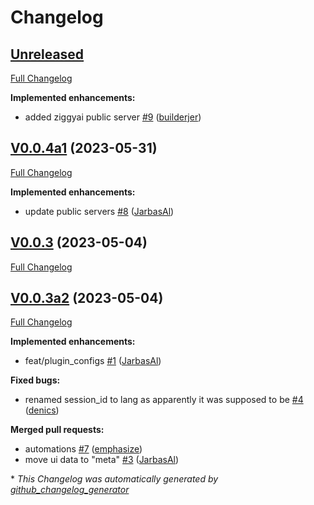 # Changelog

## [Unreleased](https://github.com/OpenVoiceOS/ovos-stt-plugin-server/tree/HEAD)

[Full Changelog](https://github.com/OpenVoiceOS/ovos-stt-plugin-server/compare/V0.0.4a1...HEAD)

**Implemented enhancements:**

- added ziggyai public server [\#9](https://github.com/OpenVoiceOS/ovos-stt-plugin-server/pull/9) ([builderjer](https://github.com/builderjer))

## [V0.0.4a1](https://github.com/OpenVoiceOS/ovos-stt-plugin-server/tree/V0.0.4a1) (2023-05-31)

[Full Changelog](https://github.com/OpenVoiceOS/ovos-stt-plugin-server/compare/V0.0.3...V0.0.4a1)

**Implemented enhancements:**

- update public servers [\#8](https://github.com/OpenVoiceOS/ovos-stt-plugin-server/pull/8) ([JarbasAl](https://github.com/JarbasAl))

## [V0.0.3](https://github.com/OpenVoiceOS/ovos-stt-plugin-server/tree/V0.0.3) (2023-05-04)

[Full Changelog](https://github.com/OpenVoiceOS/ovos-stt-plugin-server/compare/V0.0.3a2...V0.0.3)

## [V0.0.3a2](https://github.com/OpenVoiceOS/ovos-stt-plugin-server/tree/V0.0.3a2) (2023-05-04)

[Full Changelog](https://github.com/OpenVoiceOS/ovos-stt-plugin-server/compare/028fed89ef13dee47f29e421a814a9742723b01f...V0.0.3a2)

**Implemented enhancements:**

- feat/plugin\_configs [\#1](https://github.com/OpenVoiceOS/ovos-stt-plugin-server/pull/1) ([JarbasAl](https://github.com/JarbasAl))

**Fixed bugs:**

- renamed  session\_id to lang as apparently it was supposed to be [\#4](https://github.com/OpenVoiceOS/ovos-stt-plugin-server/pull/4) ([denics](https://github.com/denics))

**Merged pull requests:**

- automations [\#7](https://github.com/OpenVoiceOS/ovos-stt-plugin-server/pull/7) ([emphasize](https://github.com/emphasize))
- move ui data to "meta" [\#3](https://github.com/OpenVoiceOS/ovos-stt-plugin-server/pull/3) ([JarbasAl](https://github.com/JarbasAl))



\* *This Changelog was automatically generated by [github_changelog_generator](https://github.com/github-changelog-generator/github-changelog-generator)*
